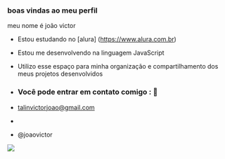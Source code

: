 ### boas vindas ao meu perfil

meu nome é joão victor 

- Estou estudando no [alura] (https://www.alura.com.br)
- Estou me desenvolvendo na linguagem JavaScript
- Utilizo esse espaço para minha organização e compartilhamento dos meus projetos desenvolvidos

- ### Você pode entrar em contato comigo : 📮

- talinvictorjoao@gmail.com
- 
- @joaovictor

![](https://media.tenor.com/Ah4FAhqUNMsAAAAi/batman.gif)

